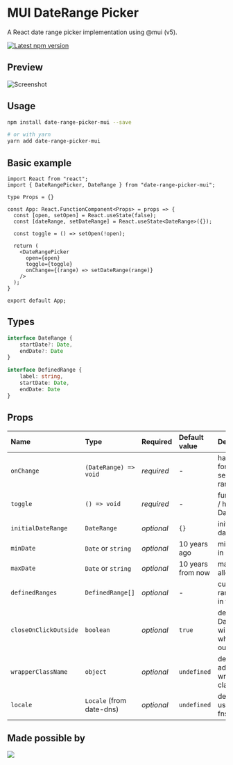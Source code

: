# MUI DateRange Picker

A React date range picker implementation using @mui (v5).

<a href='https://www.npmjs.com/package/date-range-picker-mui'>
    <img src='https://img.shields.io/npm/v/date-range-picker-mui.svg' alt='Latest npm version'>
</a>

## Preview

![Screenshot](/screenshot.png?raw=true "Screenshot")

## Usage

```bash
npm install date-range-picker-mui --save

# or with yarn
yarn add date-range-picker-mui
```

## Basic example
```tsx
import React from "react";
import { DateRangePicker, DateRange } from "date-range-picker-mui";

type Props = {}

const App: React.FunctionComponent<Props> = props => {
  const [open, setOpen] = React.useState(false);
  const [dateRange, setDateRange] = React.useState<DateRange>({});

  const toggle = () => setOpen(!open);

  return (
    <DateRangePicker
      open={open}
      toggle={toggle}
      onChange={(range) => setDateRange(range)}
    />
  );
}

export default App;
```

## Types
```ts
interface DateRange {
    startDate?: Date,
    endDate?: Date
}

interface DefinedRange {
    label: string,
    startDate: Date,
    endDate: Date
}
```

## Props

Name | Type                      | Required | Default value | Description
:--- |:--------------------------| :--- | :--- | :---
`onChange` | `(DateRange) => void`     | _required_ | - | handler function for providing selected date range
`toggle` | `() => void`              | _required_ | - | function to show / hide the DateRangePicker
`initialDateRange` | `DateRange`               | _optional_ | `{}` | initially selected date range
`minDate` | `Date` or `string`        | _optional_ | 10 years ago | min date allowed in range
`maxDate` | `Date` or `string`        | _optional_ | 10 years from now | max date allowed in range
`definedRanges` | `DefinedRange[]`          | _optional_ | - | custom defined ranges to show in the list
`closeOnClickOutside` | `boolean`                 | _optional_ | `true` | defines if DateRangePicker will be closed when clicking outside of it
`wrapperClassName` | `object`                  | _optional_ | `undefined` | defines additional wrapper style classes
`locale` | `Locale`  (from date-dns) | _optional_ | `undefined` | defines locale to use (from date-fns package)

## Made possible by

<a href="https://github.com/reschandreas/date-range-picker-mui/graphs/contributors">
  <img src="https://contributors-img.web.app/image?repo=reschandreas/date-range-picker-mui" />
</a>

